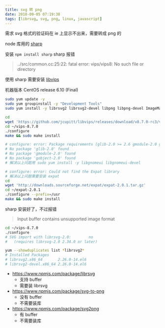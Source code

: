 ```yaml
---
title: svg 转 png
date: 2018-09-05 07:19:38
tags: [librsvg, svg, png, linux, javascript]
---
```


需求 svg 格式的验证码在 ie 上显示不出来，需要转成 png 的

<!--more-->

node 库用的 [sharp](https://github.com/lovell/sharp)

安装 `npm install sharp` sharp 报错

>../src/common.cc:25:22: fatal error: vips/vips8: No such file or directory

使用 sharp 需要安装 [libvips](https://github.com/jcupitt/libvips)

机器版本 CentOS release 6.10 (Final)


```bash
sudo yum update -y
sudo yum groupinstall -y "Development Tools"
sudo yum install -y librsvg2 librsvg2-devel libpng libpng-devel ImageMagick ImageMagick-devel libgnomeui libgnomeui-devel

cd
wget 'https://github.com/jcupitt/libvips/releases/download/v8.7.0-rc3/vips-8.7.0-rc3.tar.gz'
cd ~/vips-8.7.0
./configure
make && sudo make install

# configure: error: Package requirements (glib-2.0 >= 2.6 gmodule-2.0 gobject-2.0) were not met:
# No package 'glib-2.0' found
# No package 'gmodule-2.0' found
# No package 'gobject-2.0' found
# 解决以上问题用 sudo yum install -y libgnomeui libgnomeui-devel

# configure: error: Could not find the Expat library
# 解决以上问题需要安装 expat
cd
wget 'http://downloads.sourceforge.net/expat/expat-2.0.1.tar.gz'
cd ~/expat-2.0.1
./configure --prefix=/usr
make && sudo make install
```

sharp 安装好了，不过报错

>Input buffer contains unsupported image format


```bash
cd ~/vips-8.7.0
./configure
# SVG import with librsvg-2.0:        no
#   (requires librsvg-2.0 2.34.0 or later)

yum --showduplicates list *librsvg2*
# Installed Packages
# librsvg2.x86_64       2.26.0-14.el6
# librsvg2-devel.x86_64 2.26.0-14.el6
```

* <https://www.npmjs.com/package/librsvg>
    - 支持 buffer
    - 需要装 librsvg
* <https://www.npmjs.com/package/svg-to-png>
    - 没有 buffer
    - 不需要装库
* <https://www.npmjs.com/package/svg2png>
    - 有 buffer
    - 不需要装库

